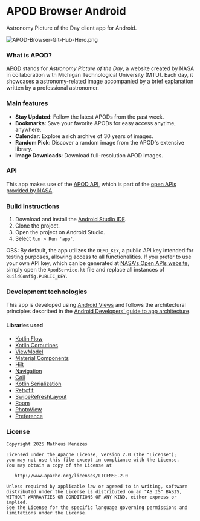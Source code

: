 # APOD Browser Android

Astronomy Picture of the Day client app for Android.

![APOD-Browser-Git-Hub-Hero.png](https://i.postimg.cc/90k7FR08/APOD-Browser-Git-Hub-Hero.png)

### What is APOD?
[APOD](https://apod.nasa.gov) stands for *Astronomy Picture of the Day*, a website created by NASA in collaboration with Michigan Technological University (MTU). Each day, it showcases a astronomy-related image accompanied by a brief explanation written by a professional astronomer.

### Main features
- __Stay Updated__: Follow the latest APODs from the past week.
- __Bookmarks__: Save your favorite APODs for easy access anytime, anywhere.
- __Calendar__: Explore a rich archive of 30 years of images.
- __Random Pick__: Discover a random image from the APOD's extensive library.
- __Image Downloads__: Download full-resolution APOD images.

### API
This app makes use of the [APOD API](https://github.com/nasa/apod-api), which is part of the [open APIs provided by NASA](https://api.nasa.gov/).

### Build instructions
1. Download and install the [Android Studio IDE](https://developer.android.com/studio).
2. Clone the project.
3. Open the project on Android Studio.
4. Select `Run > Run 'app'`.

OBS: By default, the app utilizes the `DEMO_KEY`, a public API key intended for testing purposes, allowing access to all functionalities. If you prefer to use your own API key, which can be generated at [NASA's Open APIs website](https://api.nasa.gov/), simply open the `ApodService.kt` file and replace all instances of `BuildConfig.PUBLIC_KEY`.

### Development technologies
This app is developed using [Android Views](https://developer.android.com/develop/ui/views/layout/declaring-layout) and follows the architectural principles described in the [Android Developers' guide to app architecture](https://developer.android.com/topic/architecture).

#### Libraries used
- [Kotlin Flow](https://developer.android.com/kotlin/flow)
- [Kotlin Coroutines](https://developer.android.com/kotlin/coroutines)
- [ViewModel](https://developer.android.com/topic/libraries/architecture/viewmodel)
- [Material Components](https://github.com/material-components/material-components-android)
- [Hilt](https://developer.android.com/training/dependency-injection/hilt-android)
- [Navigation](https://developer.android.com/guide/navigation/)
- [Coil](https://coil-kt.github.io/coil/)
- [Kotlin Serialization](https://github.com/Kotlin/kotlinx.serialization)
- [Retrofit](https://github.com/square/retrofit)
- [SwipeRefreshLayout](https://developer.android.com/jetpack/androidx/releases/swiperefreshlayout)
- [Room](https://developer.android.com/training/data-storage/room/)
- [PhotoView](https://github.com/Baseflow/PhotoView)
- [Preference](https://developer.android.com/jetpack/androidx/releases/preference/)

### License
```
Copyright 2025 Matheus Menezes

Licensed under the Apache License, Version 2.0 (the "License");
you may not use this file except in compliance with the License.
You may obtain a copy of the License at

   http://www.apache.org/licenses/LICENSE-2.0

Unless required by applicable law or agreed to in writing, software
distributed under the License is distributed on an "AS IS" BASIS,
WITHOUT WARRANTIES OR CONDITIONS OF ANY KIND, either express or implied.
See the License for the specific language governing permissions and
limitations under the License.
```
